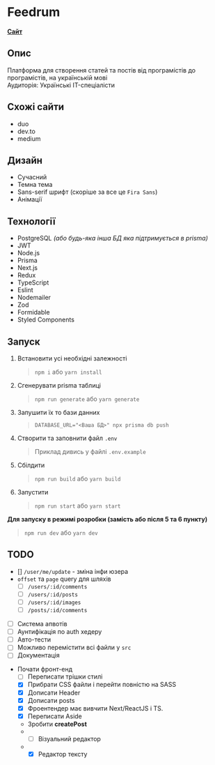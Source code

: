 # Feedrum

**[Сайт](https://feedrum.com)**

## Опис

Платформа для створення статей та постів від програмістів до програмістів, на українській мові  
Аудиторія: Українські IT-спеціалісти

## Схожі сайти

- duo
- dev.to
- medium

## Дизайн

- Сучасний
- Темна тема
- Sans-serif шрифт (скоріше за все це `Fira Sans`)
- Анімації

## Технології

- PostgreSQL _(або будь-яка інша БД яка підтримується в prisma)_
- JWT
- Node.js
- Prisma
- Next.js
- Redux
- TypeScript
- Eslint
- Nodemailer
- Zod
- Formidable
- Styled Components

## Запуск

1. Встановити усі необхідні залежності

   > `npm i` або `yarn install`

2. Сгенерувати prisma таблиці

   > `npm run generate` або `yarn generate`

3. Запушити їх то бази данних

   > `DATABASE_URL="<Ваша БД>" npx prisma db push`

4. Створити та заповнити файл `.env`

   > Приклад дивись у файлі `.env.example`

5. Сбілдити

   > `npm run build` або `yarn build`

6. Запустити
   > `npm run start` або `yarn start`

**Для запуску в режимі розробки (замість або після 5 та 6 пункту)**

> `npm run dev` або `yarn dev`

## TODO

- [] `/user/me/update` - зміна інфи юзера
- `offset` та `page` query для шляхів
  - [ ] `/users/:id/comments`
  - [ ] `/users/:id/posts`
  - [ ] `/users/:id/images`
  - [ ] `/posts/:id/comments`
- [ ] Система апвотів
- [ ] Аунтифікація по auth хедеру
- [ ] Авто-тести
- [ ] Можливо перемістити всі файли у `src`
- [ ] Документація
- Почати фронт-енд
  - [ ] Переписати трішки стилі
  - [x] Прибрати CSS файли і перейти повністю на SASS
  - [x] Дописати Header
  - [x] Дописати posts
  - [x] Фроентендер має вивчити Next/ReactJS і TS.
  - [x] Переписати Aside
  - Зробити **createPost**
  - - [ ] Візуальний редактор
  - - [x] Редактор тексту
